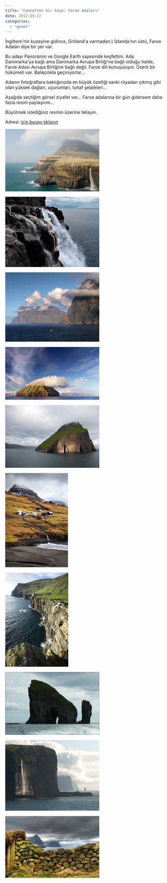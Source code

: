 ```yaml
---
title: "Cennetten bir köşe: Faroe Adaları"
date: 2012-09-22
categories: 
  - "genel"
---
```


İngiltere'nin kuzeyine gidince, Gröland'a varmadan:) İzlanda'nın üstü, Faroe Adaları diye bir yer var.

Bu adayı Panoramio ve Google Earth sayesinde keşfettim. Ada Danimarka'ya bağlı ama Danimarka Avrupa Birliği'ne bağlı olduğu halde, Faroe Adası Avrupa Birliğine bağlı değil. Faroe dili konuşuluyor. Özerk bir hükümeti var. Balıkçılıkla geçiniyorlar…

Adanın fotoğraflara baktığınızda en büyük özelliği sanki rüyadan çıkmış gibi olan yüksek dağları, uçurumları, tuhaf şelaleleri…

Aşağıda seçtiğim görsel ziyafet var… Faroe adalarına bir gün gidersem daha fazla resim paylaşırım…

  

Büyütmek istediğiniz resmin üzerine tıklayın.

  

Adresi: [için burayı tıklayın](https://maps.google.com/maps/ms?msid=217041283198767899022.0004af08c68ec12d9e1e9&msa=0&ll=62.011218,-7.359467&spn=0.460164,1.365051&iwloc=0004ca460aedd9ad37235)

  

[![](/images/f586d-4256239.jpg)](https://suatatan.wordpress.com/wp-content/uploads/2012/09/f586d-4256239.jpg)

  

[![](/images/cb8b6-1325989.jpg)](https://suatatan.wordpress.com/wp-content/uploads/2012/09/cb8b6-1325989.jpg)

  

[![](/images/7bba7-26481818.jpg)](https://suatatan.wordpress.com/wp-content/uploads/2012/09/7bba7-26481818.jpg)

  

  

  

[![](/images/8c442-faroe-adalari-2.jpg)](https://suatatan.wordpress.com/wp-content/uploads/2012/09/8c442-faroe-adalari-2.jpg)

  

[![](/images/46aba-faroe-adalari.jpg)](https://suatatan.wordpress.com/wp-content/uploads/2012/09/46aba-faroe-adalari.jpg)

  

[![](/images/dec4f-faroe.jpg)](https://suatatan.wordpress.com/wp-content/uploads/2012/09/dec4f-faroe.jpg)

  

[![](/images/17f87-faroe2.jpg)](https://suatatan.wordpress.com/wp-content/uploads/2012/09/17f87-faroe2.jpg)

  

[![](/images/0a201-faroe3.jpg)](https://suatatan.wordpress.com/wp-content/uploads/2012/09/0a201-faroe3.jpg)

  

[![](/images/f853b-faroe4.jpg)](https://suatatan.wordpress.com/wp-content/uploads/2012/09/f853b-faroe4.jpg)

  

[![](/images/3e0c5-faroe_cennettenkenar.jpg)](https://suatatan.wordpress.com/wp-content/uploads/2012/09/3e0c5-faroe_cennettenkenar.jpg)
